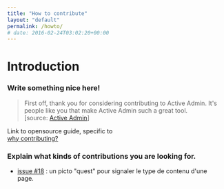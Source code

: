 ```yaml
---
title: "How to contribute"
layout: "default"
permalink: /howto/
# date: 2016-02-24T03:02:20+00:00
---
```


# Introduction

### Write something nice here!

>First off, thank you for considering contributing to Active Admin. It's people like you that make Active Admin such a great tool.  
[source: [Active Admin](https://github.com/activeadmin/activeadmin/blob/master/CONTRIBUTING.md)]

Link to opensource guide, specific to  
[why contributing?](https://opensource.guide/how-to-contribute/)

### Explain what kinds of contributions you are looking for.

- [issue #18](https://github.com/nicolasdb/nicolasdb.github.io/issues/18) : un picto "quest" pour signaler le type de contenu d'une page.
